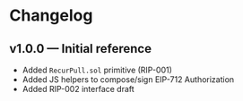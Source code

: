 # Changelog

## v1.0.0 — Initial reference
- Added `RecurPull.sol` primitive (RIP-001)
- Added JS helpers to compose/sign EIP-712 Authorization
- Added RIP-002 interface draft

